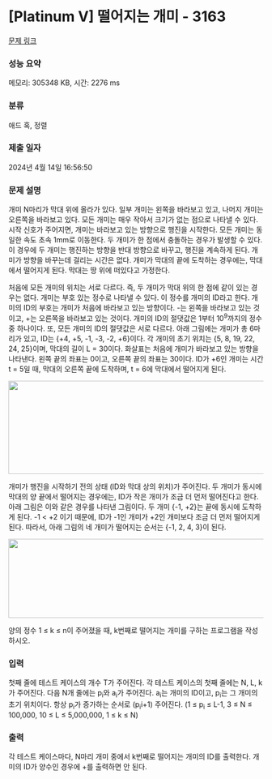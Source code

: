 # [Platinum V] 떨어지는 개미 - 3163 

[문제 링크](https://www.acmicpc.net/problem/3163) 

### 성능 요약

메모리: 305348 KB, 시간: 2276 ms

### 분류

애드 혹, 정렬

### 제출 일자

2024년 4월 14일 16:56:50

### 문제 설명

<p>개미 N마리가 막대 위에 올라가 있다. 일부 개미는 왼쪽을 바라보고 있고, 나머지 개미는 오른쪽을 바라보고 있다. 모든 개미는 매우 작아서 크기가 없는 점으로 나타낼 수 있다. 시작 신호가 주어지면, 개미는 바라보고 있는 방향으로 행진을 시작한다. 모든 개미는 동일한 속도 초속 1mm로 이동한다. 두 개미가 한 점에서 충돌하는 경우가 발생할 수 있다. 이 경우에 두 개미는 행진하는 방향을 반대 방향으로 바꾸고, 행진을 계속하게 된다. 개미가 방향을 바꾸는데 걸리는 시간은 없다. 개미가 막대의 끝에 도착하는 경우에는, 막대에서 떨어지게 된다. 막대는 땅 위에 떠있다고 가정한다.</p>

<p>처음에 모든 개미의 위치는 서로 다르다. 즉, 두 개미가 막대 위의 한 점에 같이 있는 경우는 없다. 개미는 부호 있는 정수로 나타낼 수 있다. 이 정수를 개미의 ID라고 한다. 개미의 ID의 부호는 개미가 처음에 바라보고 있는 방향이다. -는 왼쪽을 바라보고 있는 것이고, +는 오른쪽을 바라보고 있는 것이다. 개미의 ID의 절댓값은 1부터 10<sup>9</sup>까지의 정수 중 하나이다. 또, 모든 개미의 ID의 절댓값은 서로 다르다. 아래 그림에는 개미가 총 6마리가 있고, ID는 {+4, +5, -1, -3, -2, +6}이다. 각 개미의 초기 위치는 {5, 8, 19, 22, 24, 25}이며, 막대의 길이 L = 30이다. 화살표는 처음에 개미가 바라보고 있는 방향을 나타낸다. 왼쪽 끝의 좌표는 0이고, 오른쪽 끝의 좌표는 30이다. ID가 +6인 개미는 시간 t = 5일 때, 막대의 오른쪽 끝에 도착하며, t = 6에 막대에서 떨어지게 된다.</p>

<p><img alt="" src="https://www.acmicpc.net/upload/images/ant1(1).png" style="height:184px; width:646px"></p>

<p>개미가 행진을 시작하기 전의 상태 (ID와 막대 상의 위치)가 주어진다. 두 개미가 동시에 막대의 양 끝에서 떨어지는 경우에는, ID가 작은 개미가 조금 더 먼저 떨어진다고 한다. 아래 그림은 이와 같은 경우를 나타낸 그림이다. 두 개미 {-1, +2}는 끝에 동시에 도착하게 된다. -1 < +2 이기 때문에, ID가 -1인 개미가 +2인 개미보다 조금 더 먼저 떨어지게 된다. 따라서, 아래 그림의 네 개미가 떨어지는 순서는 {-1, 2, 4, 3}이 된다.</p>

<p><img alt="" src="https://www.acmicpc.net/upload/images/ant2(1).png" style="height:156px; width:539px"></p>

<p>양의 정수 1 ≤ k ≤ n이 주어졌을 때, k번째로 떨어지는 개미를 구하는 프로그램을 작성하시오.</p>

### 입력 

 <p>첫째 줄에 테스트 케이스의 개수 T가 주어진다. 각 테스트 케이스의 첫째 줄에는 N, L, k가 주어진다. 다음 N개 줄에는 p<sub>i</sub>와 a<sub>i</sub>가 주어진다. a<sub>i</sub>는 개미의 ID이고, p<sub>i</sub>는 그 개미의 초기 위치이다. 항상 p<sub>i</sub>가 증가하는 순서로 (p<sub>i</sub><p<sub>i+1</sub>) 주어진다. (1 ≤ p<sub>i</sub> ≤ L-1, 3 ≤ N ≤ 100,000, 10 ≤ L ≤ 5,000,000, 1 ≤ k ≤ N)</p>

### 출력 

 <p>각 테스트 케이스마다, N마리 개미 중에서 k번째로 떨어지는 개미의 ID를 출력한다. 개미의 ID가 양수인 경우에 +를 출력하면 안 된다.</p>

